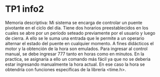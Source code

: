 # TP1 info2
Memoria descriptiva:
Mi sistema se encarga de controlar un puente pivotante en el ciclo del día. Tiene dos horarios preestablecidos en los cuales se abre por un período seteado previamente por el usuario y luego de cierra. A ello se le suma una entrada que le permite a un operario alternar el estado del puente en cualquier momento. A fines didácticos el motor y la obtención de la hora son emulados. Para ingresar al control manual, se debe ingresar 777 tanto en horas como en minutos. En la practica, se asignaría a ello un comando más fácil ya que no se deberia estar ingresando manualmente la hora actual. En ese caso la hora se obtendría con funciones específicas de la librería <time.h>.
